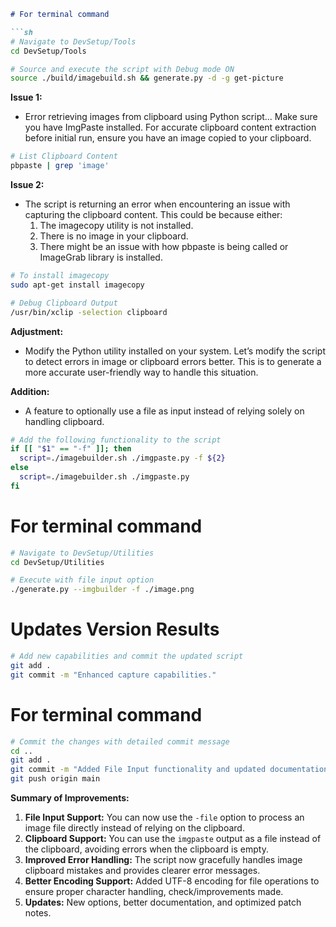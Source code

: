 ```markdown
# For terminal command

```sh
# Navigate to DevSetup/Tools
cd DevSetup/Tools

# Source and execute the script with Debug mode ON
source ./build/imagebuild.sh && generate.py -d -g get-picture
```

**Issue 1:**
- Error retrieving images from clipboard using Python script...
  Make sure you have ImgPaste installed.
  For accurate clipboard content extraction before initial run, ensure you have an image copied to your clipboard.

```sh
# List Clipboard Content
pbpaste | grep 'image'
```

**Issue 2:**
- The script is returning an error when encountering an issue with capturing the clipboard content. This could be because either:
  1. The imagecopy utility is not installed.
  2. There is no image in your clipboard.
  3. There might be an issue with how pbpaste is being called or ImageGrab library is installed.

```sh
# To install imagecopy
sudo apt-get install imagecopy
```

```sh
# Debug Clipboard Output
/usr/bin/xclip -selection clipboard
```

**Adjustment:**
- Modify the Python utility installed on your system. Let’s modify the script to detect errors in image or clipboard errors better. This is to generate a more accurate user-friendly way to handle this situation.

**Addition:**
- A feature to optionally use a file as input instead of relying solely on handling clipboard.

```sh
# Add the following functionality to the script
if [[ "$1" == "-f" ]]; then
  script=./imagebuilder.sh ./imgpaste.py -f ${2}
else
  script=./imagebuilder.sh ./imgpaste.py
fi
```

# For terminal command

```sh
# Navigate to DevSetup/Utilities
cd DevSetup/Utilities

# Execute with file input option
./generate.py --imgbuilder -f ./image.png
```

# Updates Version Results  

```sh
# Add new capabilities and commit the updated script
git add .
git commit -m "Enhanced capture capabilities."
```

# For terminal command
```sh
# Commit the changes with detailed commit message
cd ..
git add .
git commit -m "Added File Input functionality and updated documentation."
git push origin main
```

**Summary of Improvements:**
1. **File Input Support:** You can now use the `-file` option to process an image file directly instead of relying on the clipboard.
2. **Clipboard Support:** You can use the `imgpaste` output as a file instead of the clipboard, avoiding errors when the clipboard is empty.
3. **Improved Error Handling:** The script now gracefully handles image clipboard mistakes and provides clearer error messages.
4. **Better Encoding Support:** Added UTF-8 encoding for file operations to ensure proper character handling, check/improvements made.
5. **Updates:** New options, better documentation, and optimized patch notes.
```